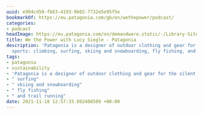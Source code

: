 ```yaml
---
uuid: e994cd59-fb63-4193-9b02-7732e5e95f5e
bookmarkOf: https://eu.patagonia.com/gb/en/wethepower/podcast/
categories:
- podcast
headImage: https://eu.patagonia.com/on/demandware.static/-/Library-Sites-PatagoniaShared/default/dw081da075/images/wethepower/wethepower-lucy-siegle-hero-2.jpg
title: We the Power with Lucy Siegle - Patagonia
description: 'Patagonia is a designer of outdoor clothing and gear for the silent
  sports: climbing, surfing, skiing and snowboarding, fly fishing, and trail running'
tags:
- patagonia
- sustainability
- 'Patagonia is a designer of outdoor clothing and gear for the silent sports: climbing'
- " surfing"
- " skiing and snowboarding"
- " fly fishing"
- " and trail running"
date: 2021-11-18 12:57:33.892408509 +00:00
---
```

